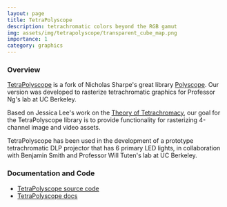 ```yaml
---
layout: page
title: TetraPolyscope
description: tetrachromatic colors beyond the RGB gamut
img: assets/img/tetrapolyscope/transparent_cube_map.png
importance: 1
category: graphics
---
```


### Overview

[TetraPolyscope](https://github.com/i-geng/polyscope-py) is a fork of Nicholas Sharpe's 
great library [Polyscope](https://polyscope.run/py/). Our version was developed 
to rasterize tetrachromatic graphics for Professor Ng's lab at UC Berkeley.

Based on Jessica Lee's work on the [Theory of Tetrachromacy](https://imjal.github.io/theory-of-tetrachromacy/), our goal for the TetraPolyscope library is to provide
functionality for rasterizing 4-channel image and video assets.

TetraPolyscope has been used in the development of a prototype tetrachromatic DLP projector
that has 6 primary LED lights, in collaboration with Benjamin Smith and Professor Will
Tuten's lab at UC Berkeley.

### Documentation and Code
- [TetraPolyscope source code](https://github.com/i-geng/polyscope)
- [TetraPolyscope docs](https://github.com/i-geng/polyscope-py/blob/master/DOCS.md)